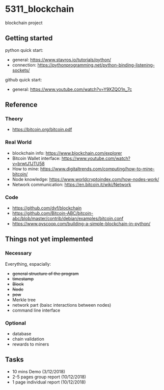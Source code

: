 # 5311_blockchain
blockchain project

## Getting started
python quick start:
- general: https://www.stavros.io/tutorials/python/
- connection: https://pythonprogramming.net/python-binding-listening-sockets/

github quick start:
- general: https://www.youtube.com/watch?v=Y9XZQO1n_7c


## Reference
### Theory
- https://bitcoin.org/bitcoin.pdf

### Real World
- blockchain info: https://www.blockchain.com/explorer
- Bitcoin Wallet interface: https://www.youtube.com/watch?v=brwtJ1JTU58
- How to mine: https://www.digitaltrends.com/computing/how-to-mine-bitcoin/
- Node knowledge: https://www.worldcryptoindex.com/how-nodes-work/
- Network communication: https://en.bitcoin.it/wiki/Network

### Code
- https://github.com/dvf/blockchain 
- https://github.com/Bitcoin-ABC/bitcoin-abc/blob/master/contrib/debian/examples/bitcoin.conf
- https://www.pyscoop.com/building-a-simple-blockchain-in-python/

## Things not yet implemented
### Necessary
Everything, espacially:
- ~~general structure of the program~~
- ~~timestamp~~
- ~~Block~~
- ~~Node~~
- ~~pow~~
- Merkle tree
- network part (baisc interactions between nodes)
- command line interface

### Optional
- database
- chain validation
- rewards to miners

## Tasks
- 10 mins Demo (3/12/2018)
- 2-5 pages group report (10/12/2018)
- 1 page individual report (10/12/2018) 